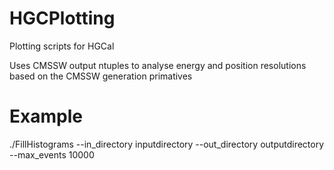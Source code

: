 # HGCPlotting
Plotting scripts for HGCal

Uses CMSSW output ntuples to analyse energy and position resolutions based on the CMSSW generation primatives

# Example
./FillHistograms --in_directory inputdirectory --out_directory outputdirectory --max_events 10000
